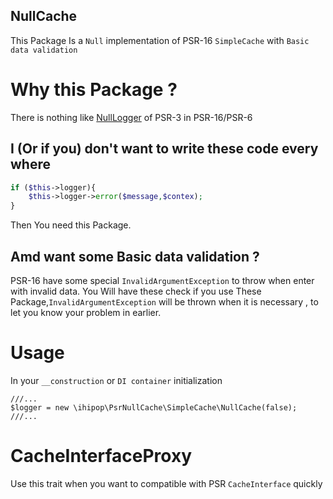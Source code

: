 NullCache
----

This Package Is a `Null` implementation of PSR-16 `SimpleCache` with `Basic data validation`

# Why this Package ?

There is nothing like [NullLogger](https://github.com/php-fig/log/blob/master/Psr/Log/NullLogger.php) of PSR-3 in PSR-16/PSR-6

## I (Or if you) don't  want to write these code every where

```php
if ($this->logger){
    $this->logger->error($message,$contex);
}
```

Then You need this Package.

## Amd want some Basic data validation ? 

PSR-16 have some special `InvalidArgumentException` to throw when enter with invalid data.
You Will have these check if you use These Package,`InvalidArgumentException` will be thrown when it is necessary ,
to let you know your  problem in  earlier.

# Usage
 
 In your `__construction` or `DI container` initialization
 ```
 ///...
$logger = new \ihipop\PsrNullCache\SimpleCache\NullCache(false);
///...
 ```

# CacheInterfaceProxy

Use this trait when you want to compatible with PSR `CacheInterface`  quickly